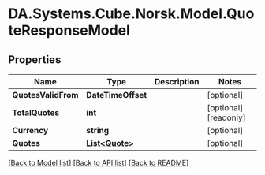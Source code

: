 # DA.Systems.Cube.Norsk.Model.QuoteResponseModel

## Properties

Name | Type | Description | Notes
------------ | ------------- | ------------- | -------------
**QuotesValidFrom** | **DateTimeOffset** |  | [optional] 
**TotalQuotes** | **int** |  | [optional] [readonly] 
**Currency** | **string** |  | [optional] 
**Quotes** | [**List&lt;Quote&gt;**](Quote.md) |  | [optional] 

[[Back to Model list]](../README.md#documentation-for-models) [[Back to API list]](../README.md#documentation-for-api-endpoints) [[Back to README]](../README.md)

